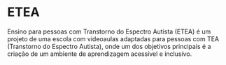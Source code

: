 # ETEA

Ensino para pessoas com Transtorno do Espectro Autista (ETEA) é um projeto de uma escola com videoaulas adaptadas para pessoas com TEA (Transtorno do Espectro Autista), onde um dos objetivos principais é a criação de um ambiente de aprendizagem acessível e inclusivo.


